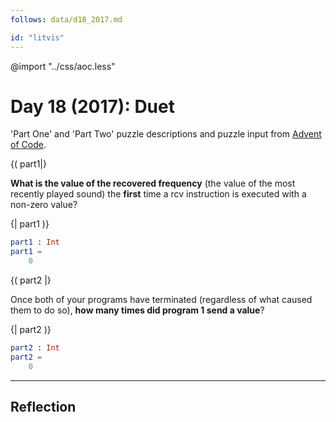 ```yaml
---
follows: data/d18_2017.md

id: "litvis"
---
```


@import "../css/aoc.less"

# Day 18 (2017): Duet

'Part One' and 'Part Two' puzzle descriptions and puzzle input from [Advent of Code](https://adventofcode.com/2017/day/18).

{( part1|}

**What is the value of the recovered frequency** (the value of the most recently played sound) the **first** time a rcv instruction is executed with a non-zero value?

{| part1 )}

```elm {l r}
part1 : Int
part1 =
    0
```

{( part2 |}

Once both of your programs have terminated (regardless of what caused them to do so), **how many times did program 1 send a value**?

{| part2 )}

```elm {l r}
part2 : Int
part2 =
    0
```

---

## Reflection
